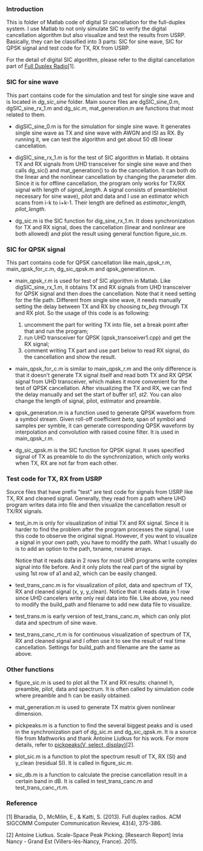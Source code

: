 ### Introduction
This is folder of Matlab code of digital SI cancellation for the full-duplex system. I use Matlab to not only simulate SIC to verify the digital cancellation algorithm but also visualize and test the results from USRP. Basically, they can be classified into 3 parts: SIC for sine wave, SIC for QPSK signal and test code for TX, RX from USRP. 

For the detail of digital SIC algorithm, please refer to the digital cancellation part of [Full Duplex Radio][1]\[1\].

### SIC for sine wave
This part contains code for the simulation and test for single sine wave and is located in *dg_sic_sine* folder. Main source files are dgSIC_sine_0.m, dgSIC_sine_rx\_1.m and dg\_sic.m, mat\_generation.m are functions that most related to them.

* digSIC_sine_0.m is for the simulation for single sine wave. It generates single sine wave as TX and sine wave with AWGN and ISI as RX. By running it, we can test the algorithm and get about 50 dB linear cancellation.

* digSIC_sine_rx\_1.m is for the test of SIC algorithm in Matlab. It obtains TX and RX signals from UHD transceiver for single sine wave and then calls dg\_sic() and mat\_generation() to do the cancellation. It can both do the linear and the nonlinear cancellation by changing the parameter *dim*. Since it is for offline cancellation, the program only works for TX/RX signal with length of *signal_length*. A signal consists of preamble(not necessary for sine wave), pilot and data and I use an estimator which scans from i-k to i+k-1. Their length are defined as *estimator_length, pilot_length*.   

* dg\_sic.m is the SIC function for dig_sine_rx\_1.m. It does synchronization for TX and RX signal, does the cancellation (linear and nonlinear are both allowed) and plot the result using general function figure\_sic.m.

### SIC for QPSK signal
This part contains code for QPSK cancellation like main_qpsk_r.m, main_qpsk_for\_c.m, dg_sic_qpsk.m and qpsk\_generation.m.

* main_qpsk_r.m is used for test of SIC algorithm in Matlab. Like digSIC_sine_rx\_1.m, it obtains TX and RX signals from UHD transceiver for QPSK signal and then does the cancellation. Note that it need setting for the file path. Different from single sine wave, it needs manually setting the delay between TX and RX by choosing *tx_beg* through TX and RX plot. So the usage of this code is as following:

  1. uncomment the part for writing TX into file, set a break point after that and run the program;
  2. run UHD transceiver for QPSK (qpsk\_transceiver1.cpp) and get the RX signal;
  3. comment writing TX part and use part below to read RX signal, do the cancellation and show the result.

* main_qpsk_for\_c.m is similar to main_qpsk_r.m and the only difference is that it doesn't generate TX signal itself and read both TX and RX QPSK signal from UHD transceiver, which makes it more convenient for the test of QPSK cancellation. After visualizing the TX and RX, we can find the delay manually and set the start of buffer *st1, st2*. You can also change the length of signal, pilot, estimator and preamble.

* qpsk\_generation.m is a function used to generate QPSK waveform from a symbol stream. Given roll-off coefficient *beta*, span of symbol and samples per symble, it can generate corresponding QPSK waveform by interpolation and convolution with raised cosine filter. It is used in main_qpsk_r.m. 

* dg_sic_qpsk.m is the SIC function for QPSK signal. It uses specified signal of TX as preamble to do the synchronization, which only works when TX, RX are not far from each other. 

### Test code for TX, RX from USRP
Source files that have prefix "test" are test code for signals from USRP like TX, RX and cleaned signal. Generally, they read from a path where UHD program writes data into file and then visualize the cancellation result or TX/RX signals. 

* test\_in.m is only for visualization of initial TX and RX signal. Since it is harder to find the problem after the program processes the signal, I use this code to observe the original signal. However, if you want to visualize a signal in your own path, you have to modify the path. What I usually do is to add an option to the path, txname, rxname arrays. 

  Notice that it reads data in 2 rows for most UHD programs write complex signal into file before. And it only plots the real part of the signal by using 1st row of a1 and a2, which can be easily changed.

* test_trans_canc.m is for visualization of pilot, data and spectrum of TX, RX and cleaned signal (x, y, y\_clean). Notice that it reads data in 1 row since UHD cancelers write only real data into file. Like above, you need to modify the build\_path and filename to add new data file to visualize.

* test\_trans.m is early version of test_trans_canc.m, which can only plot data and spectrum of sine wave.

* test_trans_canc\_rt.m is for continuous visualization of spectrum of TX, RX and cleaned signal and I often use it to see the result of real time cancellation. Settings for build\_path and filename are the same as above.

### Other functions
* figure\_sic.m is used to plot all the TX and RX results: channel h, preamble, pilot, data and spectrum. It is often called by simulation code where preamble and h can be easily obtained.

* mat\_generation.m is used to generate TX matrix given nonlinear dimension. 

* pickpeaks.m is a function to find the several biggest peaks and is used in the synchronization part of dg\_sic.m and dg_sic_qpsk.m. It is a source file from Mathworks and thank Antoine Liutkus for his work. For more details, refer to [pickpeaks(V, select, display)][2]\[2\].

* plot\_sic.m is a function to plot the spectrum result of TX, RX (SI) and y\_clean (residual SI). It is called in figure\_sic.m.

* sic\_db.m is a function to calculate the precise cancellation result in a certain band in dB. It is called in test_trans_canc.m and test_trans_canc\_rt.m.

### Reference
\[1\] Bharadia, D., McMilin, E., & Katti, S. (2013). Full duplex radios. ACM SIGCOMM Computer Communication Review, 43(4), 375-386.

\[2\] Antoine Liutkus. Scale-Space Peak Picking. [Research Report] Inria Nancy - Grand Est (Villers-lès-Nancy, France). 2015.

[1]:https://www.google.com/url?sa=t&rct=j&q=&esrc=s&source=web&cd=1&cad=rja&uact=8&ved=0ahUKEwjI4K7U1JHWAhVH9IMKHR2xD0sQFghuMAA&url=https%3A%2F%2Fwww.stanford.edu%2F~skatti%2Fpubs%2Fsigcomm13-fullduplex.pdf&usg=AFQjCNGZDqwpXhxTrJmdkXovcJt1N28TkQ

[2]:https://hal.inria.fr/hal-01103123

